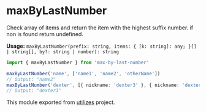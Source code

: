 # maxByLastNumber

Check array of items and return the item with the highest suffix number. if non is found return undefined.

**Usage:** `maxByLastNumber(prefix: string, items: { [k: string]: any; }[] | string[], by?: string | number): string`

```typescript
import { maxByLastNumber } from 'max-by-last-number'

maxByLastNumber('name', ['name1', 'name2', 'otherName'])
// Output: "name2"
maxByLastNumber('dexter', [{ nickname: 'dexter3' }, { nickname: 'dexter2' }], 'nickname')
// Output: "dexter3"
```

<!-- *keywords [] *keywordsend -->



This module exported from [utilizes](https://www.npmjs.com/package/utilizes) project.<!-- end -->
